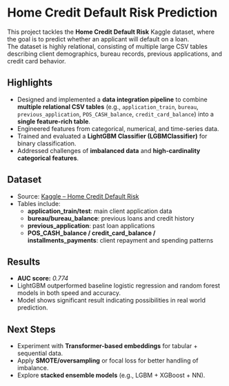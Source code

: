 # Home Credit Default Risk Prediction

This project tackles the **Home Credit Default Risk** Kaggle dataset, where the goal is to predict whether an applicant will default on a loan.  
The dataset is highly relational, consisting of multiple large CSV tables describing client demographics, bureau records, previous applications, and credit card behavior.  


## Highlights
- Designed and implemented a **data integration pipeline** to combine **multiple relational CSV tables** (e.g., `application_train`, `bureau`, `previous_application`, `POS_CASH_balance`, `credit_card_balance`) into a **single feature-rich table**.  
- Engineered features from categorical, numerical, and time-series data.  
- Trained and evaluated a **LightGBM Classifier (LGBMClassifier)** for binary classification.  
- Addressed challenges of **imbalanced data** and **high-cardinality categorical features**.  


## Dataset
- Source: [Kaggle – Home Credit Default Risk](https://www.kaggle.com/c/home-credit-default-risk)  
- Tables include:  
  - **application_train/test**: main client application data  
  - **bureau/bureau_balance**: previous loans and credit history  
  - **previous_application**: past loan applications  
  - **POS_CASH_balance / credit_card_balance / installments_payments**: client repayment and spending patterns  


## Results
- **AUC score:** *0.774*  
- LightGBM outperformed baseline logistic regression and random forest models in both speed and accuracy.  
- Model shows significant result indicating possibilities in real world prediction.


## Next Steps
- Experiment with **Transformer-based embeddings** for tabular + sequential data.  
- Apply **SMOTE/oversampling** or focal loss for better handling of imbalance.  
- Explore **stacked ensemble models** (e.g., LGBM + XGBoost + NN).  
